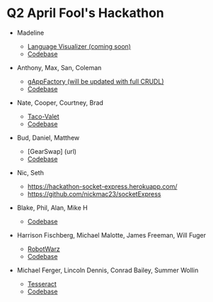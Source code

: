 # Q2 April Fool's Hackathon

* Madeline
  * [Language Visualizer (coming soon)](url)
  * [Codebase](https://github.com/madelinepick/q2-hackathon/tree/bubblechart)

* Anthony, Max, San, Coleman
  * [gAppFactory (will be updated with full CRUDL)](https://gappfactory.herokuapp.com/)
  * [Codebase](https://github.com/kelleghan1/gAppFactory.git)

* Nate, Cooper, Courtney, Brad
  * [Taco-Valet](https://taco-valet.herokuapp.com/)
  * [Codebase](https://github.com/butters5789/Taco-Valet)

* Bud, Daniel, Matthew
    * [GearSwap] (url)
    * [Codebase](https://github.com/budaminof/g20-hackathon)

* Nic, Seth
    * https://hackathon-socket-express.herokuapp.com/
    * https://github.com/nickmac23/socketExpress

* Blake, Phil, Alan, Mike H
    * [Codebase](https://github.com/blakeface/fablibs)

* Harrison Fischberg, Michael Malotte, James Freeman, Will Fuger
  * [RobotWarz](url)
  * [Codebase](https://github.com/FreemanJamesH/robotWarz)

* Michael Ferger, Lincoln Dennis, Conrad Bailey, Summer Wollin
  * [Tesseract](https://banana-sundae-10439.herokuapp.com)
  * [Codebase](https://github.com/MFerger/Tessaract)
